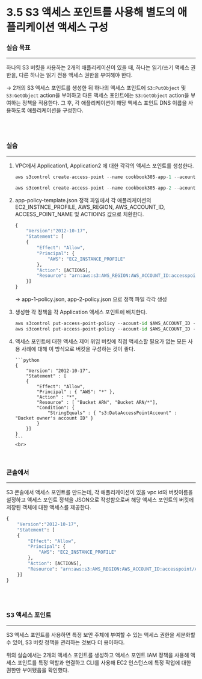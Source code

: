 # 3.5 S3 액세스 포인트를 사용해 별도의 애플리케이션 액세스 구성

### 실습 목표

---

하나의 S3 버킷을 사용하는 2개의 애플리케이션이 있을 때, 하나는 읽기/쓰기 액세스 권한을, 다른 하나는 읽기 전용 액세스 권한을 부여해야 한다.

→ 2개의 S3 액세스 포인트를 생성한 뒤 하나의 액세스 포인트에 `S3:PutObject` 및 `S3:GetObject` action을 부여하고 다른 액세스 포인트에는 `S3:GetObject` action을 부여하는 정책을 적용한다. 그 후, 각 애플리케이션이 해당 액세스 포인트 DNS 이름을 사용하도록 애플리케이션을 구성한다.

<br>
<br>

### 실습

---

1.  VPC에서 Application1, Application2 에 대한 각각의 액세스 포인트를 생성한다.

    ```python
    aws s3control create-access-point --name cookbook305-app-1 --acount-id $AWS_ACCOUNT_ID --bucket $BUCKET_NAME --vpc-configuration VpcId=$VPC_ID

    aws s3control create-access-point --name cookbook305-app-2 --acount-id $AWS_ACCOUNT_ID --bucket $BUCKET_NAME --vpc-configuration VpcId=$VPC_ID
    ```

2.  app-policy-template.json 정책 파일에서 각 애플리케이션의 EC2_INSTNCE_PROFILE, AWS_REGION, AWS_ACCOUNT_ID, ACCESS_POINT_NAME 및 ACTIOINS 값으로 치환한다.

    ```python
    {
        "Version":"2012-10-17",
        "Statement": [
        {
            "Effect": "Allow",
            "Principal": {
                "AWS": "EC2_INSTANCE_PROFILE"
            },
            "Action": [ACTIONS],
            "Resource": "arn:aws:s3:AWS_REGION:AWS_ACCOUNT_ID:accesspoint/ACCESS_POINT_NAME/object/*"
        }]
    }
    ```

    → app-1-policy.json, app-2-policy.json 으로 정책 파일 각각 생성

3.  생성한 각 정책을 각 Application 액세스 포인트에 배치한다.

    ```python
    aws s3control put-access-point-policy --acount-id $AWS_ACCOUNT_ID --name cookbook305-app-1 --policy file://app-1-policy.json
    aws s3control put-access-point-policy --acount-id $AWS_ACCOUNT_ID --name cookbook305-app-2 --policy file://app-1-policy.json
    ```

4.  액세스 포인트에 대한 액세스 제어 위임
        버킷에 직접 액세스할 필요가 없는 모든 사용 사례에 대해 이 방식으로 버킷을 구성하는 것이 좋다.

        ```python
        {
            "Version": "2012-10-17",
            "Statement" : [
            {
                "Effect": "Allow",
                "Principal" : { "AWS": "*" },
                "Action" : "*",
                "Resource" : [ "Bucket ARN", "Bucket ARN/*"],
                "Condition": {
                    "StringEquals" : { "s3:DataAccessPointAccount" : "Bucket owner's account ID" }
                }
            }]
        }
        ```
        <br>
    <br>

### 콘솔에서

---

S3 콘솔에서 액세스 포인트를 만드는데, 각 애플리케이션이 있을 vpc id와 버킷이름을 설정하고 액세스 포인트 정책을 JSON으로 작성함으로써 해당 액세스 포인트의 버킷에 저장된 객체에 대한 액세스를 제공한다.

```python
{
    "Version":"2012-10-17",
    "Statement": [
    {
        "Effect": "Allow",
        "Principal": {
            "AWS": "EC2_INSTANCE_PROFILE"
        },
        "Action": [ACTIONS],
        "Resource": "arn:aws:s3:AWS_REGION:AWS_ACCOUNT_ID:accesspoint/ACCESS_POINT_NAME/object/*"
    }]
}
```

<br>
<br>

### S3 액세스 포인트

---

S3 액세스 포인트를 사용하면 특정 보안 주체에 부여할 수 있는 액세스 권한을 세분화할 수 있어, S3 버킷 정책을 관리하는 것보다 더 용이하다.

위의 실습에서는 2개의 액세스 포인트를 생성하고 액세스 포인트 IAM 정책을 사용해 액세스 포인트를 특정 역할과 연결하고 CLI를 사용해 EC2 인스턴스에 특정 작업에 대한 권한만 부여됐음을 확인했다.
